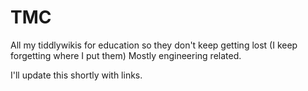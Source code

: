 # TMC

All my tiddlywikis for education so they don't keep getting lost
(I keep forgetting where I put them)
Mostly engineering related.

I'll update this shortly with links.
